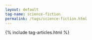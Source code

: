 ```yaml
---
layout: default
tag-name: science-fiction
permalink: /tags/science-fiction.html
---
```


{% include tag-articles.html %}
